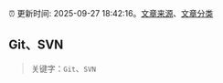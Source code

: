:alarm_clock: 更新时间: 2025-09-27 18:42:16。[文章来源](/README.md)、[文章分类](/TAGS.md)

## Git、SVN


> 关键字：`Git`、`SVN`



